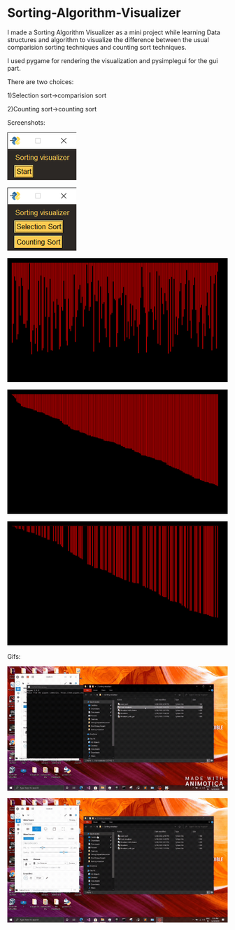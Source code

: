 # Sorting-Algorithm-Visualizer
I made a Sorting Algorithm Visualizer as a mini project while learning Data structures and algorithm to visualize the difference between the usual comparision sorting techniques and counting sort techniques.

I used pygame for rendering the visualization and pysimplegui for the gui part.

There are two choices:

1)Selection sort->comparision sort

2)Counting sort->counting sort

Screenshots:


![image](https://raw.githubusercontent.com/chandradharrao/Sorting-Algorithm-Visualizer/master/1.png)

![image](https://raw.githubusercontent.com/chandradharrao/Sorting-Algorithm-Visualizer/master/2.png)

![image](https://raw.githubusercontent.com/chandradharrao/Sorting-Algorithm-Visualizer/master/3.png)

![image](https://raw.githubusercontent.com/chandradharrao/Sorting-Algorithm-Visualizer/master/4.png)

![image](https://raw.githubusercontent.com/chandradharrao/Sorting-Algorithm-Visualizer/master/5.png)


Gifs:

![image](https://raw.githubusercontent.com/chandradharrao/Sorting-Algorithm-Visualizer/master/counting%20sort.gif)

![image](https://raw.githubusercontent.com/chandradharrao/Sorting-Algorithm-Visualizer/master/selection%20sort.gif)
